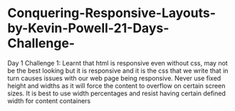 # Conquering-Responsive-Layouts-by-Kevin-Powell-21-Days-Challenge-
Day 1 Challenge 1: Learnt that html is responsive even without css, may not be the best looking but it is responsive and it is the css that we write that in turn causes issues with our web page being responsive. Never use fixed height and widths as it will force the content to overflow on certain screen sizes. It is best to use width percentages and resist having certain defined width for content containers
